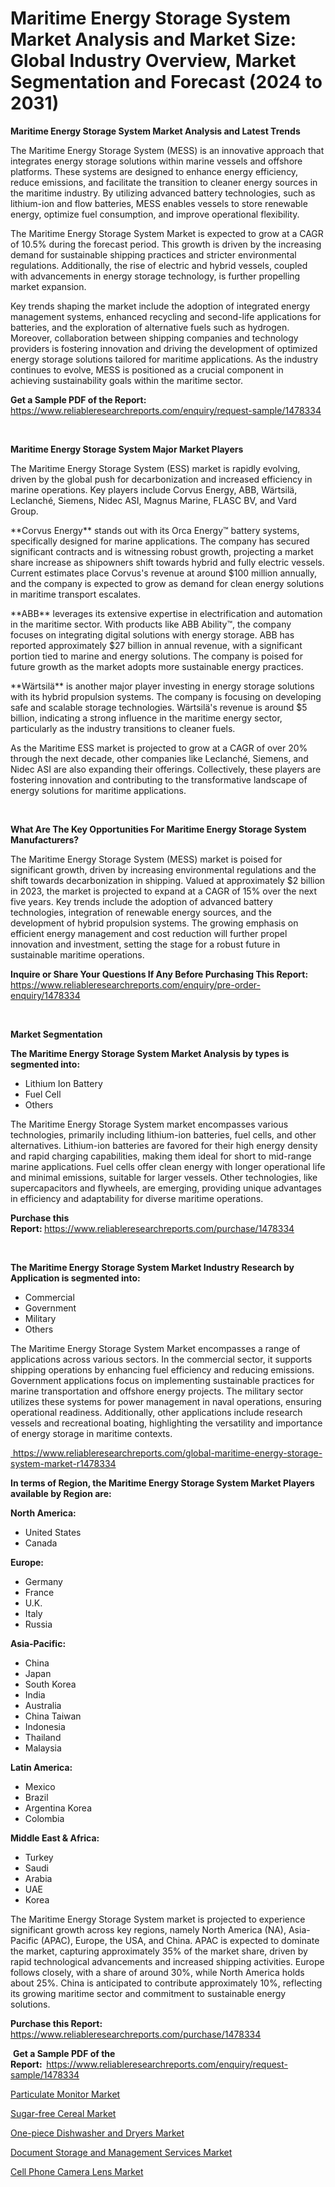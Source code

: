 <p><h1>Maritime Energy Storage System Market Analysis and Market Size: Global Industry Overview, Market Segmentation and Forecast (2024 to 2031)</h1></p><p><strong>Maritime Energy Storage System Market Analysis and Latest Trends</strong></p>
<p><p>The Maritime Energy Storage System (MESS) is an innovative approach that integrates energy storage solutions within marine vessels and offshore platforms. These systems are designed to enhance energy efficiency, reduce emissions, and facilitate the transition to cleaner energy sources in the maritime industry. By utilizing advanced battery technologies, such as lithium-ion and flow batteries, MESS enables vessels to store renewable energy, optimize fuel consumption, and improve operational flexibility.</p><p>The Maritime Energy Storage System Market is expected to grow at a CAGR of 10.5% during the forecast period. This growth is driven by the increasing demand for sustainable shipping practices and stricter environmental regulations. Additionally, the rise of electric and hybrid vessels, coupled with advancements in energy storage technology, is further propelling market expansion. </p><p>Key trends shaping the market include the adoption of integrated energy management systems, enhanced recycling and second-life applications for batteries, and the exploration of alternative fuels such as hydrogen. Moreover, collaboration between shipping companies and technology providers is fostering innovation and driving the development of optimized energy storage solutions tailored for maritime applications. As the industry continues to evolve, MESS is positioned as a crucial component in achieving sustainability goals within the maritime sector.</p></p>
<p><strong>Get a Sample PDF of the Report:&nbsp;</strong> <a href="https://www.reliableresearchreports.com/enquiry/request-sample/1478334?utm_campaign=38&utm_medium=2&utm_source=Github&utm_content=ia&utm_term=28092024&utm_id=maritime-energy-storage-system">https://www.reliableresearchreports.com/enquiry/request-sample/1478334</a></p>
<p>&nbsp;</p>
<p><strong>Maritime Energy Storage System Major Market Players</strong></p>
<p><p>The Maritime Energy Storage System (ESS) market is rapidly evolving, driven by the global push for decarbonization and increased efficiency in marine operations. Key players include Corvus Energy, ABB, Wärtsilä, Leclanché, Siemens, Nidec ASI, Magnus Marine, FLASC BV, and Vard Group.</p><p>**Corvus Energy** stands out with its Orca Energy™ battery systems, specifically designed for marine applications. The company has secured significant contracts and is witnessing robust growth, projecting a market share increase as shipowners shift towards hybrid and fully electric vessels. Current estimates place Corvus's revenue at around $100 million annually, and the company is expected to grow as demand for clean energy solutions in maritime transport escalates.</p><p>**ABB** leverages its extensive expertise in electrification and automation in the maritime sector. With products like ABB Ability™, the company focuses on integrating digital solutions with energy storage. ABB has reported approximately $27 billion in annual revenue, with a significant portion tied to marine and energy solutions. The company is poised for future growth as the market adopts more sustainable energy practices.</p><p>**Wärtsilä** is another major player investing in energy storage solutions with its hybrid propulsion systems. The company is focusing on developing safe and scalable storage technologies. Wärtsilä's revenue is around $5 billion, indicating a strong influence in the maritime energy sector, particularly as the industry transitions to cleaner fuels.</p><p>As the Maritime ESS market is projected to grow at a CAGR of over 20% through the next decade, other companies like Leclanché, Siemens, and Nidec ASI are also expanding their offerings. Collectively, these players are fostering innovation and contributing to the transformative landscape of energy solutions for maritime applications.</p></p>
<p>&nbsp;</p>
<p><strong>What Are The Key Opportunities For Maritime Energy Storage System Manufacturers?</strong></p>
<p><p>The Maritime Energy Storage System (MESS) market is poised for significant growth, driven by increasing environmental regulations and the shift towards decarbonization in shipping. Valued at approximately $2 billion in 2023, the market is projected to expand at a CAGR of 15% over the next five years. Key trends include the adoption of advanced battery technologies, integration of renewable energy sources, and the development of hybrid propulsion systems. The growing emphasis on efficient energy management and cost reduction will further propel innovation and investment, setting the stage for a robust future in sustainable maritime operations.</p></p>
<p><strong>Inquire or Share Your Questions If Any Before Purchasing This Report:</strong> <a href="https://www.reliableresearchreports.com/enquiry/pre-order-enquiry/1478334?utm_campaign=38&utm_medium=2&utm_source=Github&utm_content=ia&utm_term=28092024&utm_id=maritime-energy-storage-system">https://www.reliableresearchreports.com/enquiry/pre-order-enquiry/1478334</a></p>
<p>&nbsp;</p>
<p><strong>Market Segmentation</strong></p>
<p><strong>The Maritime Energy Storage System Market Analysis by types is segmented into:</strong></p>
<p><ul><li>Lithium Ion Battery</li><li>Fuel Cell</li><li>Others</li></ul></p>
<p><p>The Maritime Energy Storage System market encompasses various technologies, primarily including lithium-ion batteries, fuel cells, and other alternatives. Lithium-ion batteries are favored for their high energy density and rapid charging capabilities, making them ideal for short to mid-range marine applications. Fuel cells offer clean energy with longer operational life and minimal emissions, suitable for larger vessels. Other technologies, like supercapacitors and flywheels, are emerging, providing unique advantages in efficiency and adaptability for diverse maritime operations.</p></p>
<p><strong>Purchase this Report:&nbsp;</strong><a href="https://www.reliableresearchreports.com/purchase/1478334?utm_campaign=38&utm_medium=2&utm_source=Github&utm_content=ia&utm_term=28092024&utm_id=maritime-energy-storage-system">https://www.reliableresearchreports.com/purchase/1478334</a></p>
<p>&nbsp;</p>
<p><strong>The Maritime Energy Storage System Market Industry Research by Application is segmented into:</strong></p>
<p><ul><li>Commercial</li><li>Government</li><li>Military</li><li>Others</li></ul></p>
<p><p>The Maritime Energy Storage System Market encompasses a range of applications across various sectors. In the commercial sector, it supports shipping operations by enhancing fuel efficiency and reducing emissions. Government applications focus on implementing sustainable practices for marine transportation and offshore energy projects. The military sector utilizes these systems for power management in naval operations, ensuring operational readiness. Additionally, other applications include research vessels and recreational boating, highlighting the versatility and importance of energy storage in maritime contexts.</p></p>
<p><a href="https://www.reliableresearchreports.com/global-maritime-energy-storage-system-market-r1478334?utm_campaign=38&utm_medium=2&utm_source=Github&utm_content=ia&utm_term=28092024&utm_id=maritime-energy-storage-system">&nbsp;https://www.reliableresearchreports.com/global-maritime-energy-storage-system-market-r1478334</a></p>
<p><strong>In terms of Region, the Maritime Energy Storage System Market Players available by Region are:</strong></p>
<p>
    <p> <strong> North America: </strong>
        <ul>
            <li>United States</li>
            <li>Canada</li>
        </ul>
        </p> 
    <p> <strong> Europe: </strong>
        <ul>
            <li>Germany</li>
            <li>France</li>
            <li>U.K.</li>
            <li>Italy</li>
            <li>Russia</li>
        </ul>
        </p> 
    <p> <strong> Asia-Pacific: </strong>
        <ul>
            <li>China</li>
            <li>Japan</li>
            <li>South Korea</li>
            <li>India</li>
            <li>Australia</li>
            <li>China Taiwan</li>
            <li>Indonesia</li>
            <li>Thailand</li>
            <li>Malaysia</li>
        </ul>
        </p> 
    <p> <strong> Latin America: </strong>
        <ul>
            <li>Mexico</li>
            <li>Brazil</li>
            <li>Argentina Korea</li>
            <li>Colombia</li>
        </ul>
        </p> 
    <p> <strong> Middle East & Africa: </strong>
        <ul>
            <li>Turkey</li>
            <li>Saudi</li>
            <li>Arabia</li>
            <li>UAE</li>
            <li>Korea</li>
        </ul>
    </p>
    </p>
<p><p>The Maritime Energy Storage System market is projected to experience significant growth across key regions, namely North America (NA), Asia-Pacific (APAC), Europe, the USA, and China. APAC is expected to dominate the market, capturing approximately 35% of the market share, driven by rapid technological advancements and increased shipping activities. Europe follows closely, with a share of around 30%, while North America holds about 25%. China is anticipated to contribute approximately 10%, reflecting its growing maritime sector and commitment to sustainable energy solutions.</p></p>
<p><strong>Purchase this Report: </strong><a href="https://www.reliableresearchreports.com/purchase/1478334?utm_campaign=38&utm_medium=2&utm_source=Github&utm_content=ia&utm_term=28092024&utm_id=maritime-energy-storage-system">https://www.reliableresearchreports.com/purchase/1478334</a></p>
<p>&nbsp;<strong>Get a Sample PDF of the Report:&nbsp;&nbsp;</strong><a href="https://www.reliableresearchreports.com/enquiry/request-sample/1478334?utm_campaign=38&utm_medium=2&utm_source=Github&utm_content=ia&utm_term=28092024&utm_id=maritime-energy-storage-system">https://www.reliableresearchreports.com/enquiry/request-sample/1478334</a></p>
<p><strong></strong></p>
<p><p><a href="https://www.linkedin.com/pulse/particulate-monitor-market-size-growing-cagr-123-report-covers-r1crf?utm_campaign=38&utm_medium=2&utm_source=Github&utm_content=ia&utm_term=28092024&utm_id=maritime-energy-storage-system">Particulate Monitor Market</a></p><p><a href="https://issuu.com/reportprime-2/docs/sugar-free-cereal-market-size-2030._35d75dfd1a1d18?utm_campaign=38&utm_medium=2&utm_source=Github&utm_content=ia&utm_term=28092024&utm_id=maritime-energy-storage-system">Sugar-free Cereal Market</a></p><p><a href="https://issuu.com/reportprime-2/docs/one-piece-dishwasher-and-dryers-mar_af436912513134?utm_campaign=38&utm_medium=2&utm_source=Github&utm_content=ia&utm_term=28092024&utm_id=maritime-energy-storage-system">One-piece Dishwasher and Dryers Market</a></p><p><a href="https://github.com/tacitam515l/Market-Research-Report-List-1/blob/main/document-storage-and-management-services-market.md?utm_campaign=38&utm_medium=2&utm_source=Github&utm_content=ia&utm_term=28092024&utm_id=maritime-energy-storage-system">Document Storage and Management Services Market</a></p><p><a href="https://www.linkedin.com/pulse/cell-phone-camera-lens-market-strategic-insights-product-evolution-ecrzf?utm_campaign=38&utm_medium=2&utm_source=Github&utm_content=ia&utm_term=28092024&utm_id=maritime-energy-storage-system">Cell Phone Camera Lens Market</a></p></p>